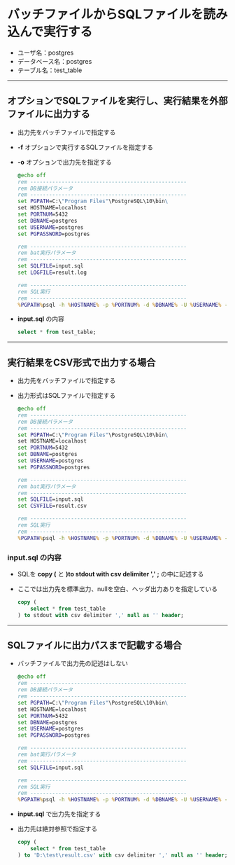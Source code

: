 # バッチファイルからSQLファイルを読み込んで実行する

* ユーザ名：postgres
* データベース名：postgres
* テーブル名：test_table

***

## オプションでSQLファイルを実行し、実行結果を外部ファイルに出力する

* 出力先をバッチファイルで指定する
* __-f__ オプションで実行するSQLファイルを指定する
* __-o__ オプションで出力先を指定する

  ```bat
  @echo off
  rem --------------------------------------------------
  rem DB接続パラメータ
  rem --------------------------------------------------
  set PGPATH=C:\"Program Files"\PostgreSQL\10\bin\
  set HOSTNAME=localhost
  set PORTNUM=5432
  set DBNAME=postgres
  set USERNAME=postgres
  set PGPASSWORD=postgres

  rem --------------------------------------------------
  rem bat実行パラメータ
  rem --------------------------------------------------
  set SQLFILE=input.sql
  set LOGFILE=result.log

  rem --------------------------------------------------
  rem SQL実行
  rem --------------------------------------------------
  %PGPATH%psql -h %HOSTNAME% -p %PORTNUM% -d %DBNAME% -U %USERNAME% -f %SQLFILE% -o %LOGFILE%
  ```

* __input.sql__ の内容

  ```sql
  select * from test_table;
  ```

***

## 実行結果をCSV形式で出力する場合

* 出力先をバッチファイルで指定する
* 出力形式はSQLファイルで指定する

  ```bat
  @echo off
  rem --------------------------------------------------
  rem DB接続パラメータ
  rem --------------------------------------------------
  set PGPATH=C:\"Program Files"\PostgreSQL\10\bin\
  set HOSTNAME=localhost
  set PORTNUM=5432
  set DBNAME=postgres
  set USERNAME=postgres
  set PGPASSWORD=postgres

  rem --------------------------------------------------
  rem bat実行パラメータ
  rem --------------------------------------------------
  set SQLFILE=input.sql
  set CSVFILE=result.csv

  rem --------------------------------------------------
  rem SQL実行
  rem --------------------------------------------------
  %PGPATH%psql -h %HOSTNAME% -p %PORTNUM% -d %DBNAME% -U %USERNAME% -f %SQLFILE% -o %CSVFILE%
  ```

### __input.sql__ の内容

* SQLを __copy (__ と __)to stdout with csv delimiter ',' ;__ の中に記述する
* ここでは出力先を標準出力、nullを空白、ヘッダ出力ありを指定している

  ```sql
  copy (
      select * from test_table
  ) to stdout with csv delimiter ',' null as '' header;
  ```

***

## SQLファイルに出力パスまで記載する場合

* バッチファイルで出力先の記述はしない

  ```bat
  @echo off
  rem --------------------------------------------------
  rem DB接続パラメータ
  rem --------------------------------------------------
  set PGPATH=C:\"Program Files"\PostgreSQL\10\bin\
  set HOSTNAME=localhost
  set PORTNUM=5432
  set DBNAME=postgres
  set USERNAME=postgres
  set PGPASSWORD=postgres

  rem --------------------------------------------------
  rem bat実行パラメータ
  rem --------------------------------------------------
  set SQLFILE=input.sql

  rem --------------------------------------------------
  rem SQL実行
  rem --------------------------------------------------
  %PGPATH%psql -h %HOSTNAME% -p %PORTNUM% -d %DBNAME% -U %USERNAME% -f %SQLFILE%
  ```

* __input.sql__ で出力先を指定する
* 出力先は絶対参照で指定する

  ```sql
  copy (
      select * from test_table
  ) to 'D:\test\result.csv' with csv delimiter ',' null as '' header;
  ```
